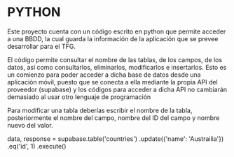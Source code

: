 # PYTHON

Este proyecto cuenta con un código escrito en python que permite acceder a una BBDD, la cual guarda la información de la aplicación que se prevee desarrollar para el TFG.

El código permite consultar el nombre de las tablas, de los campos, de los datos, así como consultarlos, eliminarlos, modificarlos e insertarlos.
Esto es un comienzo para poder acceder a dicha base de datos desde una aplicación móvil, puesto que se conecta a ella mediante la propia API del proveedor (supabase)
y los códigos para acceder a dicha API no cambiarán demasiado al usar otro lenguaje de programación

Para modificar una tabla deberías escribir el nombre de la tabla, posteriormente el nombre del campo, nombre del ID del campo y nombre nuevo del valor.

data, response = supabase.table('countries')
  .update({'name': 'Austrailia'})
  .eq('id', 1)
  .execute()

